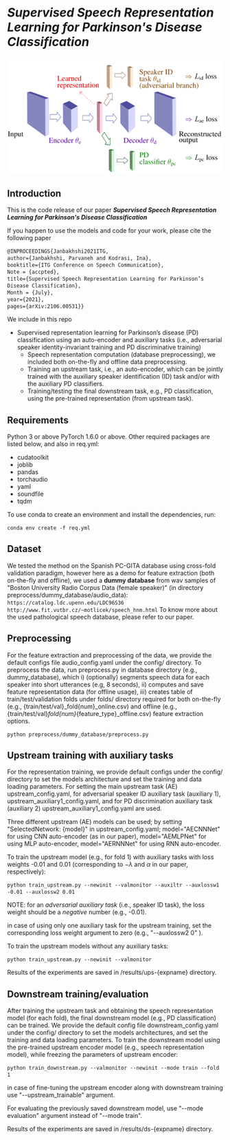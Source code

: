 # ***Supervised Speech Representation Learning for Parkinson's Disease Classification***


![alt text](imgs/Pathology_detection.png)

## **Introduction**

This is the code release of our paper ***Supervised Speech Representation Learning for Parkinson's Disease Classification***


If you happen to use the models and code for your work, please cite the following paper

```
@INPROCEEDINGS{Janbakhshi2021ITG,
author={Janbakhshi, Parvaneh and Kodrasi, Ina},
booktitle={ITG Conference on Speech Communication},
Note = {accpted},
title={Supervised Speech Representation Learning for Parkinson’s Disease Classification},
Month = {July},
year={2021},
pages={arXiv:2106.00531}}
```

We include in this repo

* Supervised representation learning for Parkinson’s disease (PD) classification using an auto-encoder and auxiliary tasks (i.e., adversarial speaker identity-invariant training and PD discriminative training)
    * Speech representation computation (database preprocessing), we included both on-the-fly and offline data preprocessing.
    * Training an upstream task, i.e., an auto-encoder, which can be jointly trained with the auxiliary speaker identification (ID) task and/or with the auxiliary PD classifiers. 
    * Training/testing the final downstream task, e.g., PD classification, using the pre-trained representation (from upstream task).


## **Requirements**
Python 3 or above
PyTorch 1.6.0 or above.
Other required packages are listed below, and also in req.yml:
- cudatoolkit
- joblib
- pandas
- torchaudio
- yaml
- soundfile
- tqdm

To use conda to create an environment and install the dependencies, run:
```
conda env create -f req.yml
```

## Dataset
We tested the method on the Spanish PC-GITA database using cross-fold validation paradigm, however here as a demo for feature extraction (both on-the-fly and offline), we used a **dummy database** from wav samples of "Boston University Radio Corpus Data (female speaker)" (in directory preprocess/dummy_database/audio_data):
`https://catalog.ldc.upenn.edu/LDC96S36`
`http://www.fit.vutbr.cz/~motlicek/speech_hnm.html`
To know more about the used pathological speech database, please refer to our paper.

## **Preprocessing**
For the feature extraction and preprocessing of the data, we provide the default configs file audio_config.yaml under the config/ directory.
To preprocess the data, run preprocess.py in database directory (e.g., dummy_database), which 
i) (optionally) segments speech data for each speaker into short utterances (e.g, 8 seconds), ii) computes and save feature representation data (for offline usage), iii) creates table of train/test/validation folds under folds/ directory required for both on-the-fly (e.g., {train/test/val}_fold{num}_online.csv) and offline (e.g., {train/test/val}_fold{num}_{feature_type}_offline.csv) feature extraction options.
```
python preprocess/dummy_database/preprocess.py
```
## **Upstream training with auxiliary tasks**

For the representation training, we provide default configs under the config/ directory to set the models architecture and set the training and data loading parameters. For setting the main upstream task (AE) upstream_config.yaml, for adversarial speaker ID auxiliary task (auxiliary 1), upstream_auxiliary1_config.yaml, and for PD discrimination auxiliary task (auxiliary 2) upstream_auxiliary1_config.yaml are used. 

Three different upstream (AE) models can be used; by setting "SelectedNetwork: {model}" in upstream_config.yaml; model="AECNNNet" for using CNN auto-encoder (as in our paper), model="AEMLPNet" for using MLP auto-encoder, model="AERNNNet" for using RNN auto-encoder.

To train the upstream model (e.g., for fold 1) with auxiliary tasks with loss weights -0.01 and 0.01 (corresponding to $-\lambda$ and $\alpha$ in our paper, respectively):
```
python train_upstream.py --newinit --valmonitor --auxiltr --auxlossw1 -0.01 --auxlossw2 0.01
```
NOTE: for an *adversarial auxiliary task* (i.e., speaker ID task), the loss weight should be a *negative* number (e.g., -0.01).

in case of using only one auxiliary task for the upstream training, set the corresponding loss weight argument to zero (e.g., "--auxlossw2 0" ).

To train the upstream models without any auxiliary tasks:
```
python train_upstream.py --newinit --valmonitor 
```
Results of the experiments are saved in /results/ups-{expname} directory.

## **Downstream training/evaluation**

After training the upstream task and obtaining the speech representation model (for each fold), the final downstream model (e.g., PD classification) can be trained. We provide the default config file downstream_config.yaml under the config/ directory to set the models architectures, and set the training and data loading parameters. To train the downstream model using the pre-trained upstream encoder model (e.g., speech representation  model), while freezing the parameters of upstream encoder:

```
python train_downstream.py --valmonitor --newinit --mode train --fold 1
```
in case of fine-tuning the upstream encoder along with downstream training use "--upstream_trainable" argument.

For evaluating the previously saved downstream model, use "--mode evaluation" argument instead of "--mode train".

Results of the experiments are saved in /results/ds-{expname} directory.


